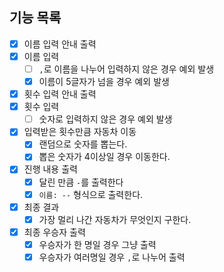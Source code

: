 ## 기능 목록

- [x] 이름 입력 안내 출력
- [x] 이름 입력
  - [ ] `,`로 이름을 나누어 입력하지 않은 경우 예외 발생
  - [x] 이름이 5글자가 넘을 경우 예외 발생
- [x] 횟수 입력 안내 출력
- [x] 횟수 입력
  - [ ] 숫자로 입력하지 않은 경우 예외 발생
- [x] 입력받은 횟수만큼 자동차 이동
    - [x] 랜덤으로 숫자를 뽑는다.
    - [x] 뽑은 숫자가 4이상일 경우 이동한다.
- [x] 진행 내용 출력
  - [x] 달린 만큼 `-`를 출력한다
  - [x] `이름: --` 형식으로 출력한다.
- [x] 최종 결과
    - [x] 가장 멀리 나간 자동차가 무엇인지 구한다.
- [x] 최종 우승자 출력
  - [x] 우승자가 한 명일 경우 그냥 출력
  - [x] 우승자가 여러명일 경우 `,`로 나누어 출력